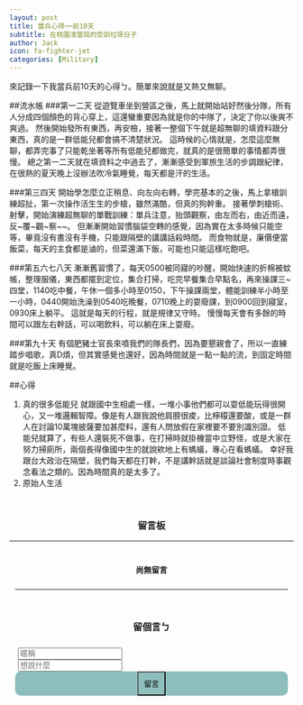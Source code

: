 ```yaml
---
layout: post
title: 當兵心得──前10天
subtitle: 在桃園凌雲崗的受訓垃圾日子
author: Jack
icon: fa-fighter-jet
categories: [Military]
---
```


來記錄一下我當兵前10天的心得ㄅ。簡單來說就是又熱又無聊。


##流水帳
###第一二天
從遊覽車坐到營區之後，馬上就開始站好然後分隊，所有人分成四個顏色的背心穿上，這還蠻重要因為就是你的中隊了，決定了你以後爽不爽過。
然後開始發所有東西，再安檢，接著一整個下午就是超無聊的填資料跟分東西，真的是一群低能兒都會搞不清楚狀況。
這時候的心情就是，怎麼這麼無聊，都弄完事了只能乾坐著等所有低能兒都做完，就真的是很簡單的事情都弄很慢。
總之第一二天就在填資料之中過去了，漸漸感受到軍旅生活的步調跟紀律，在很熱的夏天晚上沒辦法吹冷氣睡覺，每天都是汗的生活。

###第三四天
開始學怎麼立正稍息、向左向右轉，學完基本的之後，馬上拿槍訓練超扯，第一次操作活生生的步槍，雖然滿酷，但真的狗幹重。
接著學刺槍術、射擊，開始演練超無聊的單戰訓練：單兵注意，抬頭觀察，由左而右，由近而遠，反~覆~觀~察~~。
但漸漸開始習慣腦袋空轉的感覺，因為實在太多時候只能空等，畢竟沒有書沒有手機，只能跟隔壁的講講話殺時間。
而食物就是，廉價便當飯菜，每天的主食都是滷的，但菜還滿下飯，可能也只能這樣吃飽吧。

###第五六七八天
漸漸舊習慣了，每天0500被同寢的吵醒，開始快速的折棉被蚊帳，整理服儀，東西都擺到定位，集合打掃，吃完早餐集合早點名，再來操課三~四堂，1140吃中餐，午休一個多小時至0150，下午操課兩堂，體能訓練半小時至一小時，0440開始洗澡到0540吃晚餐，0710晚上的耍廢課，到0900回到寢室，0930床上躺平。
這就是每天的行程，就是規律又守時。
慢慢每天會有多餘的時間可以跟左右幹話，可以喝飲料，可以躺在床上耍廢。

###第九十天
有個肥豬士官長來噴我們的隊長們，因為要懇親會了，所以一直練踏步唱歌，真D煩，但其實感覺也還好，因為時間就是一點一點的流，到固定時間就是吃飯上床睡覺。

##心得
1. 真的很多低能兒
就跟國中生相處一樣，一堆小事他們都可以耍低能玩得很開心，又一堆邏輯智障。像是有人跟我說他肩膀很痠，比檸檬還要酸，或是一群人在討論10萬塊披薩要加甚麼料，還有人問放假在家裡要不要別識別證。
低能兒就算了，有些人還裝死不做事，在打掃時就掛機當中立野怪，或是大家在努力掃廁所，兩個長得像國中生的就說欸地上有螞蟻，專心在看螞蟻。
幸好我跟台大政治在隔壁，我們每天都在打幹，不是講幹話就是談論社會制度時事觀念看法之類的。因為時間真的是太多了。
2. 原始人生活




<div>
	<h3 style="text-align: center; padding-top: 30px;">留言板</h3>
</div>

<div style="max-width: 700px; margin: auto;">
<hr>
<div class="comments"><h4 class="nocomments" style="text-align: center; padding-top: 20px;">尚無留言</h4></div>
  <form id="comment" style="padding-left: 10px; padding-right: 10px;">
  	<hr style="margin-top: 25px;">
    <h3 style="text-align: center; padding-top: 30px; padding-bottom: 10px;">留個言ㄅ</h3>
    <div class="row" style="margin-top: 10px;">
        <div class="4u" style="padding-left: 5px; padding-right: 5px;">
          <input type="text" id="name" placeholder="暱稱">
        </div>
        <div class="6u" style="padding-left: 5px; padding-right: 5px;">
          <input id="message" type="text" placeholder="想說什麼">
        </div>
        <div class="2u" style="padding-left: 5px;padding-right: 5px;text-align: center;background-color: #8ebebc;border-radius: 10px;">
          <input type="submit" value="留言" style="padding: 10px;margin: 0 auto;display: block;background-image: none;background-color: #8ebebc;">
        </div>
    </div>
  </form>
  </div>


<script src="https://code.jquery.com/jquery-1.11.3.min.js"></script> 
<script> $(".click").click(function(){ $(".expand").slideToggle(); }); </script>


<script src="https://cdn.firebase.com/js/client/2.2.1/firebase.js"></script>
<script src="https://ajax.googleapis.com/ajax/libs/jquery/1.11.3/jquery.min.js"></script>
<script src="https://cdnjs.cloudflare.com/ajax/libs/moment.js/2.11.0/moment.min.js"></script>
<script src="https://cdnjs.cloudflare.com/ajax/libs/blueimp-md5/2.1.0/js/md5.js"></script>
<script>

$(function() {
  var ref = new Firebase("https://jack34672-f6932.firebaseio.com/"),
    postRef = ref.child(slugify(window.location.pathname));
    var commentnum = 0;
    postRef.on("child_added", function(snapshot) {
      var newPost = snapshot.val();
      $(".comments").prepend('<div class="comment" style="max-width: 400px; margin: auto;">' +
          '<div class="row">'+
          '<div class="4u" style="padding: 0px;">' + 
          '<img src="https://www.gravatar.com/avatar/' + escapeHtml(newPost.md5Email) + '?s=100&d=retro" style="width: 80px; border-radius: 10px; height: auto; margin-left: 30px;"/> ' + 
          '</div>'+
          '<div class="8u" style="padding: 0px;">' + 
            '<h4 style="padding-top: 10px; text-align:center; display: inline;">' + escapeHtml(newPost.name) + '</h4>' +
            '<h5 class="date" style="text-align:center; display: inline; padding-top: 10px; padding-left: 5px;">(' + moment(newPost.postedAt).fromNow() + ')</h5>'+ 
            '<h4 style="padding-top: 10px; display: inline;">：</h4>' +
          '<p style=" margin-bottom: 0px; font-size: 1.35em;">' + escapeHtml(newPost.message)  + '</p>' +
          '</div></div></div>');
      if(commentnum==0){
        $(".nocomments").remove();
      }
            commentnum++;
    });

    $("#comment").submit(function() {
      if(($("#name").val()!='')&&($("#message").val()!='')){
      $.post('https://script.google.com/macros/s/AKfycbzNV6XM5rSNEWYgt22-3r5kwHCyKE9WToFMND47cPnTyRBZIasI/exec',
        {msg:$("#name").val() + ' 回覆了你在 ' + window.location.pathname + ' 的貼文，留言內容：' + $("#message").val()},
        function(e){
          console.log(e);
      });
      var a = postRef.push();
      a.set({
        name: $("#name").val(),
        message: $("#message").val(),
        md5Email: md5($("#name").val()),
        postedAt: Firebase.ServerValue.TIMESTAMP
      });
      }

      $("input[type=text], textarea").val("");
      return false;
    });
});

function slugify(text) {
  return text.toString().toLowerCase().trim()
    .replace(/&/g, '-and-')
    .replace(/[\s\W-]+/g, '-')
    .replace(/[^a-zA-Z0-9-_]+/g,'');
}


function escapeHtml(str) {
    var div = document.createElement('div');
    div.appendChild(document.createTextNode(str));
    return div.innerHTML;
}

</script>
